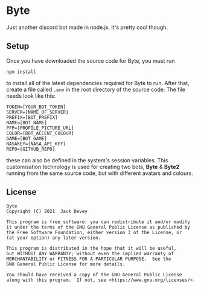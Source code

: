# Byte
Just another discord bot made in node.js. It's pretty cool though.

## Setup
Once you have downloaded the source code for Byte, you must run 
```
npm install
```
to install all of the latest dependencies required for Byte to run. After that, create a file called `.env` in the root directory of the source code. The file needs look like this:
```
TOKEN=[YOUR_BOT_TOKEN]
SERVER=[NAME_OF_SERVER]
PREFIX=[BOT_PREFIX]
NAME=[BOT_NAME]
PFP=[PROFILE_PICTURE_URL]
COLOR=[BOT_ACCENT_COLOUR]
GAME=[BOT_GAME]
NASAKEY=[NASA_API_KEY]
REPO=[GITHUB_REPO]
```
these can also be defined in the system's session variables. This customisation technology is used for creating two bots, **Byte** & **Byte2** running from the same source code, but with different avatars and colours. 
## License
```
Byte
Copyright (C) 2021  Jack Devey

This program is free software: you can redistribute it and/or modify
it under the terms of the GNU General Public License as published by
the Free Software Foundation, either version 3 of the License, or
(at your option) any later version.

This program is distributed in the hope that it will be useful,
but WITHOUT ANY WARRANTY; without even the implied warranty of
MERCHANTABILITY or FITNESS FOR A PARTICULAR PURPOSE.  See the
GNU General Public License for more details.

You should have received a copy of the GNU General Public License
along with this program.  If not, see <https://www.gnu.org/licenses/>.
```

